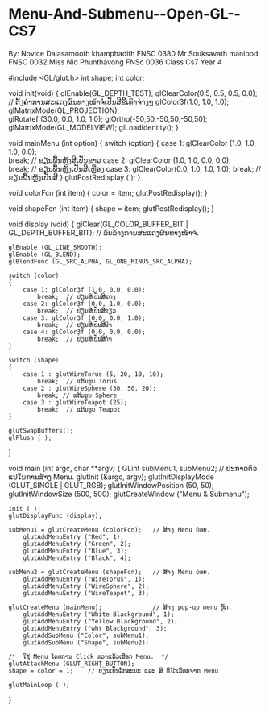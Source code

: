 Menu-And-Submenu--Open-GL--CS7
==============================

By: Novice Dalasamooth khamphadith FNSC 0380
    Mr Souksavath manibod FNSC 0032
    Miss Nid Phunthavong FNSc 0036
      Class Cs7  Year 4




#include <GL/glut.h>
int shape;
int color;

void init(void)
{
  glEnable(GL_DEPTH_TEST);
	glClearColor(0.5, 0.5, 0.5, 0.0);	// ຕັ້ງ​ຄ່າການ​ສະ​ແດງ​ຜົນ​ທາງ​ໜ້າ​ຈໍ​ເປັນ​ສີ​ຂີ້​ເທົາ​ຈ່າງໆ
	glColor3f(1.0, 1.0, 1.0);	
	glMatrixMode(GL_PROJECTION);	
	glRotatef (30.0, 0.0, 1.0, 1.0);
      glOrtho(-50,50,-50,50,-50,50);
	glMatrixMode(GL_MODELVIEW);
	glLoadIdentity();
}

void mainMenu (int option)
{
	switch (option) 
	{
		case 1: glClearColor (1.0, 1.0, 1.0, 0.0);  
			break;	// ​ຂຽນ​ພື້ນຫຼັງ​ສີ​ເປັນຂາວ
		case 2: glClearColor (1.0, 1.0, 0.0, 0.0);  
			break;	// ຂຽນ​ພື້ນຫຼັງ​ເປັນສີເຫຼືອງ
		case 3: glClearColor(0.0, 1.0, 1.0, 1.0);
			break; //ຂຽນ​ພື້ນຫຼັງ​ເປັນສີ
	}
	glutPostRedisplay ( );
}

void colorFcn (int item)
{
	color = item;
	glutPostRedisplay();
}

void shapeFcn (int item)
{
	shape = item;
	glutPostRedisplay();
}

void display (void)
{
	glClear(GL_COLOR_BUFFER_BIT | GL_DEPTH_BUFFER_BIT);	// ລົບ​ລ້າງ​ການ​ສະ​ແດງ​ຜົນ​ທາງ​ໜ້າ​ຈໍ.
	
	glEnable (GL_LINE_SMOOTH);
	glEnable (GL_BLEND);
	glBlendFunc (GL_SRC_ALPHA, GL_ONE_MINUS_SRC_ALPHA);

	switch (color)
	{
		case 1: glColor3f (1.0, 0.0, 0.0);	 
			break;	// ປ່ຽນ​ສີ​ເປັນ​ສີ​ແດງ
		case 2: glColor3f (0.0, 1.0, 0.0);	 
			break;	// ປ່ຽນ​ສີ​ເປັນ​ສີ​ຂຽວ
		case 3: glColor3f (0.0, 0.0, 1.0);	 
			break;	// ປ່ຽນ​ສີ​ເປັນ​ສີຟ້າ
		case 4: glColor3f (0.0, 0.0, 0.0);	 
			break;	// ປ່ຽນ​ສີ​ເປັນ​ສີດຳ
	}

	switch (shape)
	{
		case 1 : glutWireTorus (5, 20, 10, 10); 
			break;	// ແຕ້ມ​ຮູບ Torus
		case 2 : glutWireSphere (30, 50, 20);  
			break; // ແຕ້ມ​ຮູບ Sphere
		case 3 : glutWireTeapot (25);	 
			break;	// ​ແຕ້ມ​ຮູບ​ Teapot
	}

	glutSwapBuffers();
	glFlush ( );     
}

void main (int argc, char **argv)
{
	GLint subMenu1, subMenu2;			// ປະ​ກາດ​ຕົວ​ແປ​ໃນ​ການ​ສ້າງ Menu.
	glutInit (&argc, argv);
	glutInitDisplayMode (GLUT_SINGLE | GLUT_RGB);
	glutInitWindowPosition (50, 50);
	glutInitWindowSize (500, 500);
	glutCreateWindow ("Menu & Submenu");

	init ( );
	glutDisplayFunc (display);

	subMenu1 = glutCreateMenu (colorFcn);	// ສ້າງ​ Menu ​ຍ່ອຍ.
		glutAddMenuEntry ("Red", 1);
		glutAddMenuEntry ("Green", 2);
		glutAddMenuEntry ("Blue", 3);
		glutAddMenuEntry ("Black", 4);

	subMenu2 = glutCreateMenu (shapeFcn);	// ສ້າງ​ Menu ຍ່ອຍ.
		glutAddMenuEntry ("WireTorus", 1);
		glutAddMenuEntry ("WireSphere", 2);
		glutAddMenuEntry ("WireTeapot", 3);

	glutCreateMenu (mainMenu);				// ສ້າງ pop-up menu ຫຼັກ.
		glutAddMenuEntry ("White Blackground", 1);
		glutAddMenuEntry ("Yellow Blackground", 2);
		glutAddMenuEntry ("wht Blackground", 3);
		glutAddSubMenu ("Color", subMenu1);
		glutAddSubMenu ("Shape", subMenu2);

	/*  ໃຊ້ Menu ໂດຍ​ການ Click ຂວາແລ້ວ​ເລືອກ Menu.  */
	glutAttachMenu (GLUT_RIGHT_BUTTON);
	shape = color = 1;	  // ປ່ຽນ​ເປັນ​ລັກ​ສະ​ນະ ແລະ ສີ ທີ່​ໄດ້​ເລືອກ​ຈາກ Menu

	glutMainLoop ( );
}

